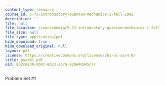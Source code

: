 ```yaml
---
content_type: resource
course_id: 5-73-introductory-quantum-mechanics-i-fall-2002
description: ''
file: null
file_location: /coursemedia/5-73-introductory-quantum-mechanics-i-fall-2002/862cde399b8c8d232b7aa20e40945c77_pset01.pdf
file_size: null
file_type: application/pdf
hide_download: true
hide_download_original: null
layout: pdf
license: https://creativecommons.org/licenses/by-nc-sa/4.0/
title: pset01.pdf
uid: 862cde39-9b8c-8d23-2b7a-a20e40945c77
---
```

Problem Set #1